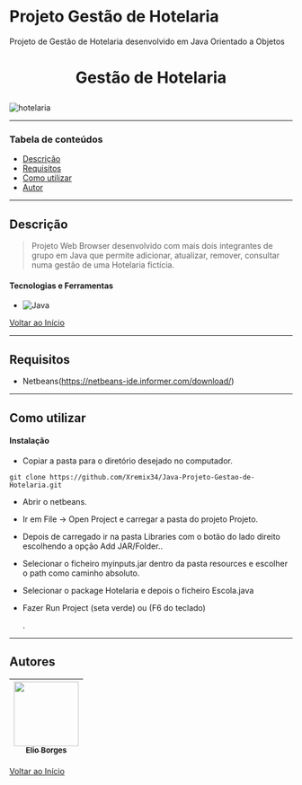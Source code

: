 # Projeto Gestão de Hotelaria
Projeto de Gestão de Hotelaria desenvolvido em Java Orientado a Objetos

# <p align="center">Gestão de Hotelaria</p>

![hotelaria](https://user-images.githubusercontent.com/92939227/224496600-267336b1-5ea8-4682-b761-7b737858ccbf.png)

---

### Tabela de conteúdos

- [Descrição](#descrição)
- [Requisitos](#requisitos)
- [Como utilizar](#Como-utilizar)
- [Autor](#autor)

---

## Descrição

> Projeto Web Browser desenvolvido com mais dois integrantes de grupo em Java que permite adicionar, atualizar, remover, consultar numa gestão de uma Hotelaria fictícia. 
 
#### Tecnologias e Ferramentas

- ![Java](https://img.shields.io/badge/java-%23ED8B00.svg?style=for-the-badge&logo=java&logoColor=white)

[Voltar ao Início](#hotelaria)

---

## Requisitos
- Netbeans(https://netbeans-ide.informer.com/download/)
---

## Como utilizar

#### Instalação
- <p>Copiar a pasta para o diretório desejado no computador.</p>
```git clone https://github.com/Xremix34/Java-Projeto-Gestao-de-Hotelaria.git```
- <p>Abrir o netbeans.</p>
- <p>Ir em File -> Open Project e carregar a pasta do projeto Projeto.</p>
- <p>Depois de carregado ir na pasta Libraries com o botão do lado direito escolhendo a opção Add JAR/Folder..</p>
- <p>Selecionar o ficheiro myinputs.jar dentro da pasta resources e escolher o path como caminho absoluto.</p>
- <p>Selecionar o package Hotelaria e depois o ficheiro Escola.java</p>
- <p>Fazer Run Project (seta verde) ou (F6 do teclado)</p>. 
---

## Autores

[<img src="https://avatars.githubusercontent.com/u/92939227?s=96&v=4" width=115> <br> <sub> Elio Borges </sub>](https://github.com/Xremix34)|
| :---: |

[Voltar ao Início](#hotelaria)
